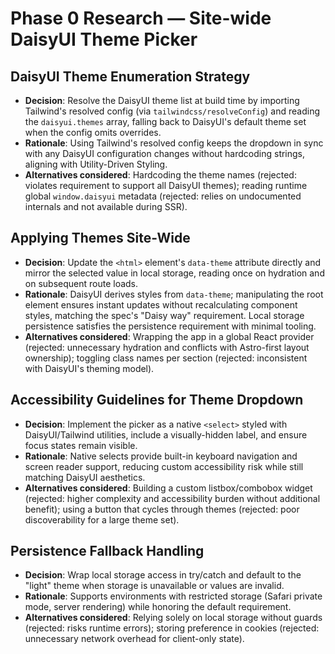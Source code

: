 # Phase 0 Research — Site-wide DaisyUI Theme Picker

## DaisyUI Theme Enumeration Strategy
- **Decision**: Resolve the DaisyUI theme list at build time by importing Tailwind's resolved config (via `tailwindcss/resolveConfig`) and reading the `daisyui.themes` array, falling back to DaisyUI's default theme set when the config omits overrides.
- **Rationale**: Using Tailwind's resolved config keeps the dropdown in sync with any DaisyUI configuration changes without hardcoding strings, aligning with Utility-Driven Styling.
- **Alternatives considered**: Hardcoding the theme names (rejected: violates requirement to support all DaisyUI themes); reading runtime global `window.daisyui` metadata (rejected: relies on undocumented internals and not available during SSR).

## Applying Themes Site-Wide
- **Decision**: Update the `<html>` element's `data-theme` attribute directly and mirror the selected value in local storage, reading once on hydration and on subsequent route loads.
- **Rationale**: DaisyUI derives styles from `data-theme`; manipulating the root element ensures instant updates without recalculating component styles, matching the spec's "Daisy way" requirement. Local storage persistence satisfies the persistence requirement with minimal tooling.
- **Alternatives considered**: Wrapping the app in a global React provider (rejected: unnecessary hydration and conflicts with Astro-first layout ownership); toggling class names per section (rejected: inconsistent with DaisyUI's theming model).

## Accessibility Guidelines for Theme Dropdown
- **Decision**: Implement the picker as a native `<select>` styled with DaisyUI/Tailwind utilities, include a visually-hidden label, and ensure focus states remain visible.
- **Rationale**: Native selects provide built-in keyboard navigation and screen reader support, reducing custom accessibility risk while still matching DaisyUI aesthetics.
- **Alternatives considered**: Building a custom listbox/combobox widget (rejected: higher complexity and accessibility burden without additional benefit); using a button that cycles through themes (rejected: poor discoverability for a large theme set).

## Persistence Fallback Handling
- **Decision**: Wrap local storage access in try/catch and default to the "light" theme when storage is unavailable or values are invalid.
- **Rationale**: Supports environments with restricted storage (Safari private mode, server rendering) while honoring the default requirement.
- **Alternatives considered**: Relying solely on local storage without guards (rejected: risks runtime errors); storing preference in cookies (rejected: unnecessary network overhead for client-only state).
